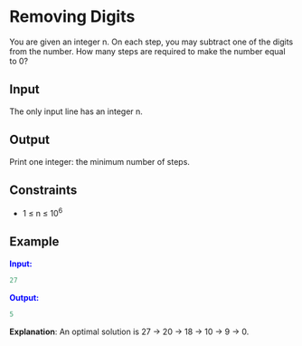 # Removing Digits

You are given an integer n. On each step, you may subtract one of the digits from the number.
How many steps are required to make the number equal to 0?

## Input  
The only input line has an integer n.

## Output
Print one integer: the minimum number of steps.

## Constraints

- 1 &le; n &le; 10<sup>6</sup>

## Example
<font color="blue">**Input:**</font>
```c++
27
```
<font color="blue">**Output:**</font>
```c++
5
``` 

**Explanation**: An optimal solution is 27 &rightarrow; 20 &rightarrow; 18 &rightarrow; 10 &rightarrow; 9 &rightarrow; 0.
